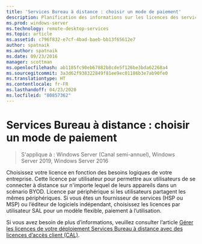 ```yaml
---
title: 'Services Bureau à distance : choisir un mode de paiement'
description: Planification des informations sur les licences des services Bureau à distance.
ms.prod: windows-server
ms.technology: remote-desktop-services
ms.topic: article
ms.assetid: c796f832-e7cf-4bad-baeb-bb13f65612e7
author: spatnaik
ms.author: spatnaik
ms.date: 09/23/2016
manager: scottman
ms.openlocfilehash: ab1185fc90eb67882b8cde5f126be3bda62268a4
ms.sourcegitcommit: 3a3d62f938322849f81ee9ec01186b3e7ab90fe0
ms.translationtype: HT
ms.contentlocale: fr-FR
ms.lasthandoff: 04/23/2020
ms.locfileid: "80857362"
---
```

# <a name="remote-desktop-services---choose-how-you-pay"></a>Services Bureau à distance : choisir un mode de paiement

>S'applique à : Windows Server (Canal semi-annuel), Windows Server 2019, Windows Server 2016

Choisissez votre licence en fonction des besoins logiques de votre entreprise. Cette licence par utilisateur pour permettre aux utilisateurs de se connecter à distance sur n'importe lequel de leurs appareils dans un scénario BYOD. Licence par périphérique si les utilisateurs partagent les mêmes périphériques. Si vous êtes un fournisseur de services (HSP ou MSP) ou l’éditeur de logiciels indépendant, choisissez les licences par utilisateur SAL pour un modèle flexible, paiement à l’utilisation.

Si vous avez besoin de plus d’informations, veuillez consulter l’article [Gérer les licences de votre déploiement Services Bureau à distance avec des licences d’accès client (CAL)](rds-client-access-license.md).
